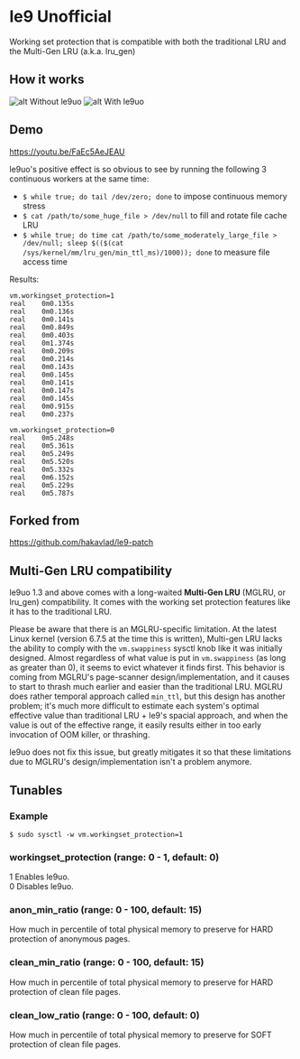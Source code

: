 # le9 Unofficial

Working set protection that is compatible with both the traditional LRU and the Multi-Gen LRU (a.k.a. lru_gen)

## How it works

![alt Without le9uo](https://raw.githubusercontent.com/firelzrd/le9uo/main/without-le9uo.png)
![alt With le9uo](https://raw.githubusercontent.com/firelzrd/le9uo/main/with-le9uo.png)  

## Demo

https://youtu.be/FaEc5AeJEAU

le9uo's positive effect is so obvious to see by running the following 3 continuous workers at the same time:
- `$ while true; do tail /dev/zero; done` to impose continuous memory stress
- `$ cat /path/to/some_huge_file > /dev/null` to fill and rotate file cache LRU
- `$ while true; do time cat /path/to/some_moderately_large_file > /dev/null; sleep $(($(cat /sys/kernel/mm/lru_gen/min_ttl_ms)/1000)); done` to measure file access time

Results:
```
vm.workingset_protection=1
real	0m0.135s
real	0m0.136s
real	0m0.141s
real	0m0.849s
real	0m0.403s
real	0m1.374s
real	0m0.209s
real	0m0.214s
real	0m0.143s
real	0m0.145s
real	0m0.141s
real	0m0.147s
real	0m0.145s
real	0m0.915s
real	0m0.237s

vm.workingset_protection=0
real	0m5.248s
real	0m5.361s
real	0m5.249s
real	0m5.520s
real	0m5.332s
real	0m6.152s
real	0m5.229s
real	0m5.787s
```

## Forked from

https://github.com/hakavlad/le9-patch

## Multi-Gen LRU compatibility
le9uo 1.3 and above comes with a long-waited **Multi-Gen LRU** (MGLRU, or lru_gen) compatibility.
It comes with the working set protection features like it has to the traditional LRU.

Please be aware that there is an MGLRU-specific limitation.
At the latest Linux kernel (version 6.7.5 at the time this is written), Multi-gen LRU lacks the ability to comply with the `vm.swappiness` sysctl knob like it was initially designed.
Almost regardless of what value is put in `vm.swappiness` (as long as greater than 0), it seems to evict whatever it finds first.
This behavior is coming from MGLRU's page-scanner design/implementation, and it causes to start to thrash much earlier and easier than the traditional LRU.
MGLRU does rather temporal approach called `min_ttl`, but this design has another problem; it's much more difficult to estimate each system's optimal effective value than traditional LRU + le9's spacial approach, and when the value is out of the effective range, it easily results either in too early invocation of OOM killer, or thrashing.

le9uo does not fix this issue, but greatly mitigates it so that these limitations due to MGLRU's design/implementation isn't a problem anymore.

## Tunables

### Example
`$ sudo sysctl -w vm.workingset_protection=1`

### workingset_protection (range: 0 - 1, default: 0)

1 Enables le9uo.  
0 Disables le9uo.

### anon_min_ratio (range: 0 - 100, default: 15)

How much in percentile of total physical memory to preserve for HARD protection of anonymous pages.

### clean_min_ratio (range: 0 - 100, default: 15)

How much in percentile of total physical memory to preserve for HARD protection of clean file pages.

### clean_low_ratio (range: 0 - 100, default: 0)

How much in percentile of total physical memory to preserve for SOFT protection of clean file pages.

